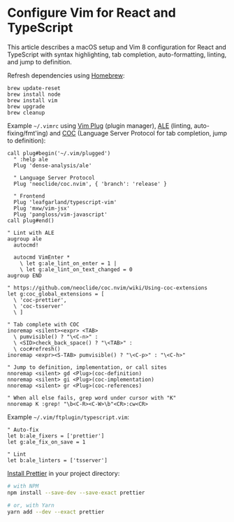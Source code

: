 # Configure Vim for React and TypeScript

This article describes a macOS setup and Vim 8 configuration
for React and TypeScript with syntax highlighting,
tab completion, auto-formatting, linting, and jump to definition.

Refresh dependencies using [Homebrew](https://brew.sh/):

```
brew update-reset
brew install node
brew install vim
brew upgrade
brew cleanup
```

Example `~/.vimrc` using
[Vim Plug](https://github.com/junegunn/vim-plug) (plugin manager),
[ALE](https://github.com/sbdchd/neoformat) (linting, auto-fixing/fmt'ing) and
[COC](https://github.com/neoclide/coc.nvim)
(Language Server Protocol for tab completion, jump to definition):

```vim
call plug#begin('~/.vim/plugged')
  " :help ale
  Plug 'dense-analysis/ale'

  " Language Server Protocol
  Plug 'neoclide/coc.nvim', { 'branch': 'release' }

  " Frontend
  Plug 'leafgarland/typescript-vim'
  Plug 'mxw/vim-jsx'
  Plug 'pangloss/vim-javascript'
call plug#end()

" Lint with ALE
augroup ale
  autocmd!

  autocmd VimEnter *
    \ let g:ale_lint_on_enter = 1 |
    \ let g:ale_lint_on_text_changed = 0
augroup END

" https://github.com/neoclide/coc.nvim/wiki/Using-coc-extensions
let g:coc_global_extensions = [
  \ 'coc-prettier',
  \ 'coc-tsserver'
  \ ]

" Tab complete with COC
inoremap <silent><expr> <TAB>
  \ pumvisible() ? "\<C-n>" :
  \ <SID>check_back_space() ? "\<TAB>" :
  \ coc#refresh()
inoremap <expr><S-TAB> pumvisible() ? "\<C-p>" : "\<C-h>"

" Jump to definition, implementation, or call sites
nnoremap <silent> gd <Plug>(coc-definition)
nnoremap <silent> gi <Plug>(coc-implementation)
nnoremap <silent> gr <Plug>(coc-references)

" When all else fails, grep word under cursor with "K"
nnoremap K :grep! "\b<C-R><C-W>\b"<CR>:cw<CR>
```

Example `~/.vim/ftplugin/typescript.vim`:

```vim
" Auto-fix
let b:ale_fixers = ['prettier']
let g:ale_fix_on_save = 1

" Lint
let b:ale_linters = ['tsserver']
```

[Install Prettier](https://prettier.io/docs/en/install.html)
in your project directory:

```bash
# with NPM
npm install --save-dev --save-exact prettier

# or, with Yarn
yarn add --dev --exact prettier
```
